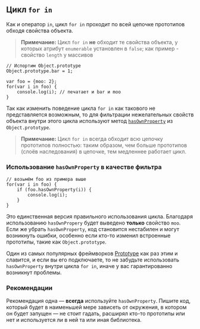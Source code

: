 ## Цикл `for in`

Как и оператор `in`, цикл `for in` проходит по всей цепочке прототипов обходя свойства объекта.

> **Примечание:** Цикл `for in` **не** обходит те свойства объекта, у которых атрибут `enumerable` установлен в `false`; как пример - свойство `length` у массивов

    // Испортим Object.prototype
    Object.prototype.bar = 1;

    var foo = {moo: 2};
    for(var i in foo) {
        console.log(i); // печатает и bar и moo
    }

Так как изменить поведение цикла `for in` как такового не представляется возможным, то для фильтрации нежелательных свойств объекта внутри этого цикла используют метод [`hasOwnProperty`](#object.hasownproperty) из `Object.prototype`.

> **Примечание:**  Цикл `for in` всегда обходит всю цепочку прототипов полностью: таким образом, чем больше прототипов (слоёв наследования) в цепочке, тем медленнее работает цикл.

### Использование `hasOwnProperty` в качестве фильтра

    // возьмём foo из примера выше
    for(var i in foo) {
        if (foo.hasOwnProperty(i)) {
            console.log(i);
        }
    }

Это единственная версия правильного использования цикла. Благодаря использованию `hasOwnPropery` будет выведено **только** свойство `moo`. Если же убрать `hasOwnProperty`, код становится нестабилен и могут возникнуть ошибки, особенно если кто-то изменил встроенные прототипы, такие как `Object.prototype`.

Один из самых популярных фреймворков [Prototype][1] как раз этим и славится, и если вы его подключаете, то не забудьте использовать `hasOwnProperty` внутри цикла `for in`, иначе у вас гарантированно возникнут проблемы.

### Рекомендации

Рекомендация одна — **всегда** используйте `hasOwnProperty`. Пишите код, который будет в наименьшей мере зависеть от окружения, в котором он будет запущен — не стоит гадать, расширял кто-то прототипы или нет и используется ли в ней та или иная библиотека.

[1]: http://www.prototypejs.org/

